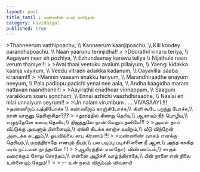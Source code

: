```yaml
---
layout: post
title_tamil : மண்ணின் உயர் மயிந்தன்
category: kavidaigal
published: true
---
```





<div id="english-poem">
>Thanneerum vatthipoachu, \\
Kanneerum kaanjipoachu, \\
Kili koodey parandhapoachu. \\
Naan yaarunu terinjidha!!
>
>Doorathil kinaru teriya, \\
Aagayam neer eh pozhiya, \\
Ezhundaenay kanavu teliya \\
Nijathule naan verum thaniye!!!
>
>Aval thaai veetuku avalum pillaiyum, \\
Yaengi kidakka kaanja vayirum, \\
Veedu vitraen adaikka kadanum, \\
Oayavillai saaba kiranam!!!
>
>Mannin vaasam enakku teriyum, \\
Marandhiraadhe enayum neeyum, \\
Pala padippu padichi yenai nee aala, \\
Andha kaagidha maram nattavan naandhane!!!
>
>Aayirathil enadhoar vinnappam, \\
Saagum varaikkum soaru sondham, \\
Ennai azhichi vaazhdhiraadhe, \\
Naalai en nilai unnaiyum seyrum!!
>
>Un nalam virumbum . . . VIVASAAYI !!!
</div>
<div id="tamil-poem">
>தண்ணீரும் வத்திபோச்சு \\
கண்ணீரும் காஞ்சிபோச்சு,\\
கிளி கூடே பறந்து போச்சு,\\
நான் யாருனு தெரிஞ்சிதா???
>
>தூரத்தில் கிணறு தெரிய,\\
ஆகாயம் நீர் பொழிய,\\
எழுந்தேனே கனவு தெளிய,\\
நிஜத்துலே நான் வெறும் தனியே!!!
>
>அவள் தாய் வீட்டுக்கு அவளும் பிள்ளையும்,\\
ஏங்கி கிடக்க காஞ்ச வயிறும்,\\
வீடு விற்றேன் அடைக்க கடனும்,\\
ஓயவில்லை சாப கிரணம் !!!
>
>மண்ணிண் வாசம் எனக்கு தெரியும்,\\
மறந்திராதே எனயும் நீயும்,\\
பல படிப்பு படிச்சி எனை நீ ஆள,\\
அந்த காகித மரம் நட்டவன் நாந்தானே !!!
>
>ஆயிரத்தில் எனதோர் விண்ணப்பம்,\\
சாகும் வரைக்கும் சோறு சொந்தம்,\\
என்னை அழிச்சி வாழ்ந்திராதே,\\
பின் நாளை என் நிலை உன்னையும் சேறும்!!!
>
> --	உன் நலம் விரும்பும் விவசாயி

</div>
